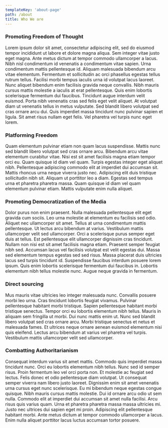 ```yaml
---
templateKey: 'about-page'
path: /about
title: Who We are
---
```

### Promoting Freedom of Thought
Lorem ipsum dolor sit amet, consectetur adipiscing elit, sed do eiusmod tempor incididunt ut labore et dolore magna aliqua. Sem integer vitae justo eget magna. Ante metus dictum at tempor commodo ullamcorper a lacus. Nibh nisl condimentum id venenatis a condimentum vitae sapien. Urna condimentum mattis pellentesque id. Aliquam malesuada bibendum arcu vitae elementum. Fermentum et sollicitudin ac orci phasellus egestas tellus rutrum tellus. Facilisi morbi tempus iaculis urna id volutpat lacus laoreet. Nunc aliquet bibendum enim facilisis gravida neque convallis. Nibh mauris cursus mattis molestie a iaculis at erat pellentesque. Quis enim lobortis scelerisque fermentum dui faucibus. Tincidunt augue interdum velit euismod. Porta nibh venenatis cras sed felis eget velit aliquet. At volutpat diam ut venenatis tellus in metus vulputate. Sed blandit libero volutpat sed cras ornare arcu dui. Quis imperdiet massa tincidunt nunc pulvinar sapien et ligula. Sit amet risus nullam eget felis. Vel pharetra vel turpis nunc eget lorem.

### Platforming Freedom
Quam elementum pulvinar etiam non quam lacus suspendisse. Mattis nunc sed blandit libero volutpat sed cras ornare arcu. Bibendum arcu vitae elementum curabitur vitae. Nisi est sit amet facilisis magna etiam tempor orci eu. Quam quisque id diam vel quam. Turpis egestas integer eget aliquet nibh. Pellentesque adipiscing commodo elit at imperdiet dui accumsan sit. Mattis rhoncus urna neque viverra justo nec. Adipiscing elit duis tristique sollicitudin nibh sit. Aliquam ut porttitor leo a diam. Egestas sed tempus urna et pharetra pharetra massa. Quam quisque id diam vel quam elementum pulvinar etiam. Mattis vulputate enim nulla aliquet.

### Promoting Democratization of the Media
Dolor purus non enim praesent. Nulla malesuada pellentesque elit eget gravida cum sociis. Leo urna molestie at elementum eu facilisis sed odio. Aliquet nec ullamcorper sit amet. Tellus at urna condimentum mattis pellentesque. Ut lectus arcu bibendum at varius. Vestibulum mattis ullamcorper velit sed ullamcorper. Orci a scelerisque purus semper eget duis at tellus. Est pellentesque elit ullamcorper dignissim cras tincidunt. Nullam non nisi est sit amet facilisis magna etiam. Praesent semper feugiat nibh sed. Accumsan lacus vel facilisis volutpat est velit egestas dui. Massa sed elementum tempus egestas sed sed risus. Massa placerat duis ultricies lacus sed turpis tincidunt id. Suspendisse faucibus interdum posuere lorem ipsum. Quis enim lobortis scelerisque fermentum dui faucibus in. Lobortis elementum nibh tellus molestie nunc. Augue neque gravida in fermentum.

### Direct sourcing
Mus mauris vitae ultricies leo integer malesuada nunc. Convallis posuere morbi leo urna. Cras tincidunt lobortis feugiat vivamus. Pulvinar pellentesque habitant morbi tristique. Sapien pellentesque habitant morbi tristique senectus. Tempor orci eu lobortis elementum nibh tellus. Mauris in aliquam sem fringilla ut morbi. Dui nunc mattis enim ut. Nunc sed blandit libero volutpat sed cras ornare arcu. Morbi tristique senectus et netus et malesuada fames. Et ultrices neque ornare aenean euismod elementum nisi quis eleifend. Lectus arcu bibendum at varius vel pharetra vel turpis. Vestibulum mattis ullamcorper velit sed ullamcorper.

### Combatting Authoritarianism
Consequat interdum varius sit amet mattis. Commodo quis imperdiet massa tincidunt nunc. Orci eu lobortis elementum nibh tellus. Nunc sed id semper risus. Proin fermentum leo vel orci porta non. Et molestie ac feugiat sed lectus. Felis donec et odio pellentesque diam volutpat. Ut consequat semper viverra nam libero justo laoreet. Dignissim enim sit amet venenatis urna cursus eget nunc scelerisque. Eu mi bibendum neque egestas congue quisque. Nibh mauris cursus mattis molestie. Dui id ornare arcu odio ut sem nulla. Commodo elit at imperdiet dui accumsan sit amet nulla facilisi. Arcu risus quis varius quam. Urna et pharetra pharetra massa massa ultricies mi. Justo nec ultrices dui sapien eget mi proin. Adipiscing elit pellentesque habitant morbi. Ante metus dictum at tempor commodo ullamcorper a lacus. Enim nulla aliquet porttitor lacus luctus accumsan tortor posuere.

